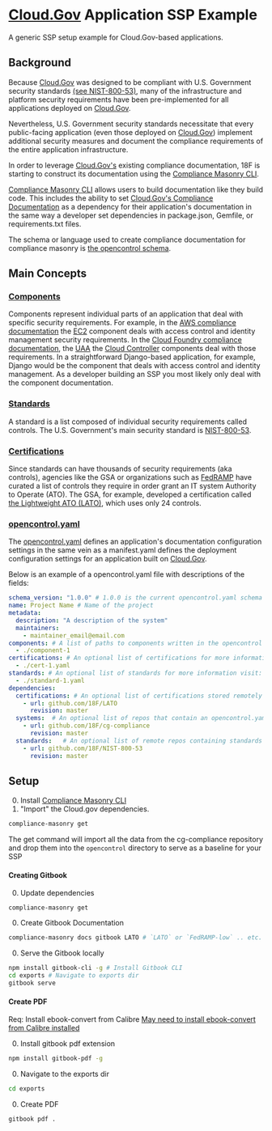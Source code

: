 # [Cloud.Gov](https://cloud.gov/) Application SSP Example
A generic SSP setup example for Cloud.Gov-based applications.

## Background
Because [Cloud.Gov](https://cloud.gov/) was designed to be compliant with U.S. Government security standards [(see NIST-800-53)](https://web.nvd.nist.gov/view/800-53/home), many of the infrastructure and platform security requirements have been pre-implemented for all applications deployed on [Cloud.Gov](https://cloud.gov/).

Nevertheless, U.S. Government security standards necessitate that every public-facing application (even those deployed on [Cloud.Gov](https://cloud.gov/)) implement additional security measures and document the compliance requirements of the entire application infrastructure.

In order to leverage [Cloud.Gov's](https://cloud.gov/) existing compliance documentation, 18F is starting to construct its documentation using the [Compliance Masonry CLI](https://github.com/opencontrol/compliance-masonry).

[Compliance Masonry CLI](https://github.com/opencontrol/compliance-masonry) allows users to build documentation like they build code. This includes the ability to set [Cloud.Gov's Compliance Documentation](https://compliance.cloud.gov/) as a dependency for their application's documentation in the same way a developer set dependencies in package.json, Gemfile, or requirements.txt files.

The schema or language used to create compliance documentation for compliance masonry is [the opencontrol schema](https://github.com/opencontrol/schemas).

## Main Concepts
### [Components](https://github.com/opencontrol/schemas#component-yaml)
Components represent individual parts of an application that deal with specific security requirements. For example, in the [AWS compliance documentation](https://github.com/opencontrol/aws-compliance) the [EC2](https://github.com/opencontrol/aws-compliance/blob/master/IAM/component.yaml) component deals with access control and identity management security requirements. In the [Cloud Foundry compliance documentation](https://github.com/opencontrol/cf-compliance), the [UAA](https://github.com/opencontrol/cf-compliance/blob/master/UAA/component.yaml) the [Cloud Controller](https://github.com/opencontrol/cf-compliance/tree/master/CloudController) components deal with those requirements. In a straightforward Django-based application, for example, Django would be the component that deals with access control and identity management. As a developer building an SSP you most likely only deal with the component documentation.

### [Standards](https://github.com/opencontrol/schemas#standards-documentation)
A standard is a list composed of individual security requirements called controls. The U.S. Government's main security standard is [NIST-800-53](https://web.nvd.nist.gov/view/800-53/home).

### [Certifications](https://github.com/opencontrol/schemas#certifications)
Since standards can have thousands of security requirements (aka controls), agencies like the GSA or organizations such as [FedRAMP](https://www.fedramp.gov) have curated a list of controls they require in order grant an IT system Authority to Operate (ATO). The GSA, for example, developed a certification called [the Lightweight ATO (LATO)](https://gsablogs.gsa.gov/innovation/2014/12/10/it-security-security-in-an-agile-development-cloud-world-by-kurt-garbars/), which uses only 24 controls.

### [opencontrol.yaml](https://github.com/opencontrol/compliance-masonry#creating-an-opencontrol-project)
The [opencontrol.yaml](https://github.com/opencontrol/compliance-masonry#creating-an-opencontrol-project) defines an application's documentation configuration settings in the same vein as a manifest.yaml defines the deployment configuration settings for an application built on [Cloud.Gov](https://cloud.gov/).

Below is an example of a opencontrol.yaml file with descriptions of the fields:
```yaml
schema_version: "1.0.0" # 1.0.0 is the current opencontrol.yaml schema version
name: Project Name # Name of the project
metadata:
  description: "A description of the system"
  maintainers:
    - maintainer_email@email.com
components: # A list of paths to components written in the opencontrol format for more information view: https://github.com/opencontrol/schemas
  - ./component-1
certifications: # An optional list of certifications for more information visit: https://github.com/opencontrol/schemas
  - ./cert-1.yaml
standards: # An optional list of standards for more information visit: https://github.com/opencontrol/schemas
  - ./standard-1.yaml
dependencies:
  certifications: # An optional list of certifications stored remotely
    - url: github.com/18F/LATO
      revision: master
  systems:  # An optional list of repos that contain an opencontrol.yaml stored remotely
    - url: github.com/18F/cg-compliance
      revision: master
  standards:   # An optional list of remote repos containing standards info that contain an opencontrol.yaml
    - url: github.com/18F/NIST-800-53
      revision: master
```

## Setup
0. Install [Compliance Masonry CLI](https://github.com/opencontrol/compliance-masonry)
0. "Import" the Cloud.gov dependencies.

  ```bash
  compliance-masonry get
  ```

The get command will import all the data from the cg-compliance repository and drop them into the `opencontrol` directory to serve as a baseline for your SSP


#### Creating Gitbook
0. Update dependencies

  ```
  compliance-masonry get
  ```

0. Create Gitbook Documentation

  ```bash
  compliance-masonry docs gitbook LATO # `LATO` or `FedRAMP-low` .. etc.
  ```

0. Serve the Gitbook locally

  ```bash
  npm install gitbook-cli -g # Install Gitbook CLI
  cd exports # Navigate to exports dir
  gitbook serve
  ```

#### Create PDF
Req: Install ebook-convert from Calibre
[May need to install ebook-convert from Calibre installed](https://github.com/GitbookIO/gitbook/issues/333)

0. Install gitbook pdf extension

  ```bash
  npm install gitbook-pdf -g
  ```

0. Navigate to the exports dir

  ```bash
  cd exports
  ```

0. Create PDF

  ```bash
  gitbook pdf .
  ```
